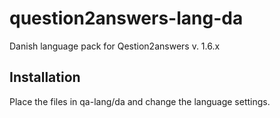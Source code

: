 question2answers-lang-da
========================

Danish language pack for Qestion2answers v. 1.6.x

Installation
------------

Place the files in qa-lang/da and change the language settings.
